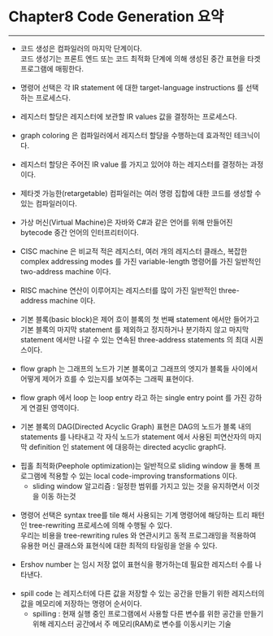 # Chapter8 Code Generation 요약 

--------------------------------------------

* 코드 생성은 컴파일러의 마지막 단계이다.<br/>
코드 생성기는 프론트 엔드 또는 코드 최적화 단계에 의해 생성된 중간 표현을 타겟 프로그램에 매핑한다.<br/><br/>
* 명령어 선택은 각 IR statement 에 대한 target-language instructions 를 선택하는 프로세스다.<br/><br/>
* 레지스터 할당은 레지스터에 보관할 IR values 값을 결정하는 프로세스다.<br/><br/>
* graph coloring 은 컴파일러에서 레지스터 할당을 수행하는데 효과적인 테크닉이다.<br/><br/>
* 레지스터 할당은 주어진 IR value 를 가지고 있어야 하는 레지스터를 결정하는 과정이다.<br/><br/>
* 제타겟 가능한(retargetable) 컴파일러는 여러 명령 집합에 대한 코드를 생성할 수 있는 컴파일러이다.<br/><br/>
* 가상 머신(Virtual Machine)은 자바와 C#과 같은 언어를 위해 만들어진 bytecode 중간 언어의 인터프리터이다.<br/><br/>
* CISC machine 은 비교적 적은 레지스터, 여러 개의 레지스터 클래스, 복잡한 complex addressing modes 를 가진 variable-length 명령어를 가진  일반적인 two-address machine 이다.<br/><br/>
* RISC machine 연산이 이루어지는 레지스터를 많이 가진 일반적인 three-address machine 이다.<br/><br/>
* 기본 블록(basic block)은 제어 흐이 블록의 첫 번째 statement 에서만 들어가고 기본 블록의 마지막 statement 를 제외하고 정지하거나 분기하지 않고 마지막 statement 에서만 나갈 수 있는 연속된 three-address statements 의 최대 시퀀스이다.<br/><br/>
* flow graph 는 그래프의 노드가 기본 블록이고 그래프의 엣지가 블록들 사이에서 어떻게 제어가 흐를 수 있는지를 보여주는 그래픽 표현이다.<br/><br/>
* flow graph 에서 loop 는 loop entry 라고 하는 single entry point 를 가진 강하게 연결된 영역이다.<br/><br/>
* 기본 블록의 DAG(Directed Acyclic Graph) 표현은 DAG의 노드가 블록 내의 statements 를 나타내고 각 자식 노드가 statement 에서 사용된 피연산자의 마지막 definition 인 statement 에 대응하는 directed acyclic graph다.<br/><br/>
* 핍홀 최적화(Peephole optimization)는 일반적으로 sliding window 을 통해 프로그램에 적용할 수 있는 local code-improving transformations 이다.<br/>
  * sliding window 알고리즘 : 일정한 범위를 가지고 있는 것을 유지하면서 이것을 이동 하는것 <br/><br/>
* 명령어 선택은 syntax tree를 tile 해서 사용되는 기계 명령어에 해당하는 트리 패턴인 tree-rewriting 프로세스에 의해 수행될 수 있다.<br/>
우리는 비용을 tree-rewriting rules 와 연관시키고 동적 프로그래밍을 적용하여 유용한 머신 클래스와 표현식에 대한 최적의 타일링을 얻을 수 있다.<br/><br/>
* Ershov number 는 임시 저장 없이 표현식을 평가하는데 필요한 레지스터 수를 나타낸다.<br/><br/>
* spill code 는 레지스터에 다른 값을 저장할 수 있는 공간을 만들기 위한 레지스터의 값을 메모리에 저장하는 명령어 순서이다.<br/>
  * spilling : 현재 실행 중인 프로그램에서 사용할 다른 변수를 위한 공간을 만들기 위해 레지스터 공간에서 주 메모리(RAM)로 변수를 이동시키는 기술
